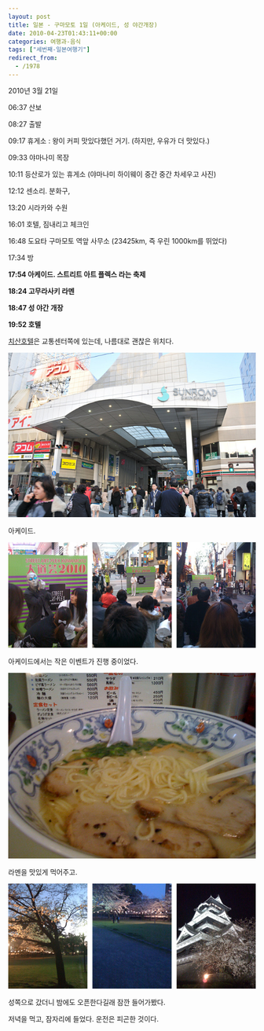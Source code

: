 ```yaml
---
layout: post
title: 일본 - 구마모토 1일 (아케이드, 성 야간개장)
date: 2010-04-23T01:43:11+00:00
categories: 여행과-음식
tags: ["세번째-일본여행기"]
redirect_from:
  - /1978
---
```


2010년 3월 21일

> 

06:37 산보

08:27 출발

09:17 휴게소 : 왕이 커피 맛있다했던 거기. (하지만, 우유가 더 맛있다.)

09:33 야마나미 목장

10:11 등산로가 있는 휴게소 (야마나미 하이웨이 중간 중간 차세우고 사진)

12:12 센소리. 분화구,

13:20 시라카와 수원

16:01 호텔, 짐내리고 체크인

16:48 도요타 구마모토 역앞 사무소 (23425km, 즉 우린 1000km를 뛰었다)

17:34 방

<strong>17:54 아케이드. 스트리트 아트 플렉스 라는 축제

18:24 고무라사키 라멘

18:47 성 야간 개장

19:52 호텔</strong>

<a title="[http://www.solarehotels.com/chisun/hotel-kumamoto/map/detail.html]로 이동합니다." href="http://www.solarehotels.com/chisun/hotel-kumamoto/map/detail.html" target="_blank" rel="noopener">치산호텔</a>은 교통센터쪽에 있는데, 나름대로 괜찮은 위치다.

![ ](/assets/media/uploads_1_cfile7.uf.1458CB194BD0971D0686BD.jpg)

아케이드.

![ ](/assets/media/uploads_1_cfile24.uf.1258CB194BD0971C05965B.jpg)

아케이드에서는 작은 이벤트가 진행 중이었다.

![ ](/assets/media/uploads_1_cfile23.uf.133FFB184BD098A9148EEE.jpg)

라멘을 맛있게 먹어주고.

![ ](/assets/media/uploads_1_cfile6.uf.1957E5194BD098E6067690.jpg)

성쪽으로 갔더니 밤에도 오픈한다길래 잠깐 들어가봤다.

저녁을 먹고, 잠자리에 들었다. 운전은 피곤한 것이다.

 
<div id=comments>
</div>
